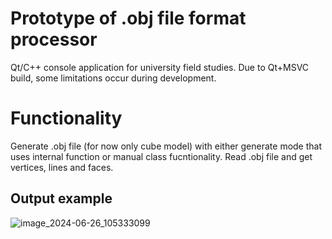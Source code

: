 # Prototype of .obj file format processor
Qt/C++ console application for university field studies. Due to Qt+MSVC build, some limitations occur during development. 
# Functionality
Generate .obj file (for now only cube model) with either generate mode that uses internal function  or manual class fucntionality. Read .obj file and get vertices, lines and faces. 
## Output example
![image_2024-06-26_105333099](https://github.com/Alk1d/-Proto-Processor_obj/assets/108924851/76499217-7238-491c-8c99-aa00f3585feb)
